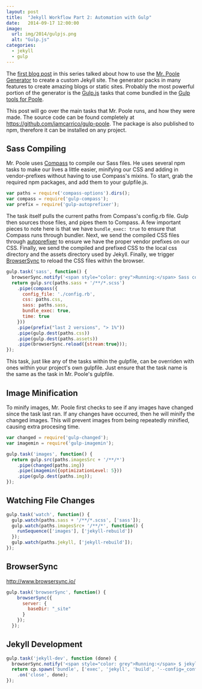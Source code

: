 ```yaml
---
layout: post
title:  "Jekyll Workflow Part 2: Automation with Gulp"
date:   2014-09-17 12:00:00
image:
  url: img/2014/gulpjs.png
  alt: "Gulp.js"
categories:
  - jekyll
  - gulp
---
```


The [first blog post](/writings/jekyll-workflow-p1-building/) in this series talked about how to use the [Mr. Poole Generator](https://github.com/iamcarrico/generator-poole) to create a custom Jekyll site. The generator packs in many features to create amazing blogs or static sites. Probably the most powerful portion of the generator is the [Gulp.js](http://gulpjs.com) tasks that come bundled in the [Gulp tools for Poole](https://github.com/iamcarrico/gulp-poole).

This post will go over the main tasks that Mr. Poole runs, and how they were made. The source code can be found completely at https://github.com/iamcarrico/gulp-poole. The package is also published to npm, therefore it can be installed on any project.

## Sass Compiling

Mr. Poole uses [Compass](http://compass-style.org/) to compile our Sass files. He uses several npm tasks to make our lives a little easier, minifying our CSS and adding in vendor-prefixes without having to use Compass's mixins. To start, grab the required npm packages, and add them to your gulpfile.js.

```js
var paths = require('compass-options').dirs();
var compass = require('gulp-compass');
var prefix = require('gulp-autoprefixer');
```

The task itself pulls the current paths from Compass's config.rb file. Gulp then sources those files, and pipes them to Compass. A few important pieces to note here is that we have ```bundle_exec: true``` to ensure that Compass runs through bundler. Next, we send the compiled CSS files through [autoprefixer](https://github.com/ai/autoprefixer) to ensure we have the proper vendor prefixes on our CSS. Finally, we send the compiled and prefixed CSS to the local css directory and the assets directory used by Jekyll. Finally, we trigger [BrowserSync](#browsersync) to reload the CSS files within the browser.

```js
gulp.task('sass', function() {
  browserSync.notify('<span style="color: grey">Running:</span> Sass compiling');
  return gulp.src(paths.sass + '/**/*.scss')
    .pipe(compass({
      config_file: './config.rb',
      css: paths.css,
      sass: paths.sass,
      bundle_exec: true,
      time: true
    }))
    .pipe(prefix("last 2 versions", "> 1%"))
    .pipe(gulp.dest(paths.css))
    .pipe(gulp.dest(paths.assets))
    .pipe(browserSync.reload({stream:true}));
});
```

This task, just like any of the tasks within the gulpfile, can be overriden with ones within your project's own gulpfile. Just ensure that the task name is the same as the task in Mr. Poole's gulpfile.

## Image Minification

To minify images, Mr. Poole first checks to see if any images have changed since the task last ran. If any changes have occurred, then he will minify the changed images. This will prevent images from being repeatedly minified, causing extra procesing time.

```js
var changed = require('gulp-changed');
var imagemin = require('gulp-imagemin');

gulp.task('images', function() {
  return gulp.src(paths.imagesSrc + '/**/*')
    .pipe(changed(paths.img))
    .pipe(imagemin({optimizationLevel: 5}))
    .pipe(gulp.dest(paths.img));
});
```

## Watching File Changes

```js
gulp.task('watch', function() {
  gulp.watch(paths.sass + '/**/*.scss', ['sass']);
  gulp.watch(paths.imagesSrc+ '/**/*', function() {
    runSequence(['images'], ['jekyll-rebuild'])
  });
  gulp.watch(paths.jekyll, ['jekyll-rebuild']);
});
```


## BrowserSync

http://www.browsersync.io/

```js
gulp.task('browserSync', function() {
    browserSync({
      server: {
        baseDir: "_site"
      }
    });
  });
```

## Jekyll Development


```js
gulp.task('jekyll-dev', function (done) {
  browserSync.notify('<span style="color: grey">Running:</span> $ jekyll build');
  return cp.spawn('bundle', ['exec', 'jekyll', 'build', '--config=_config.yml,_config.dev.yml'], {stdio: 'inherit'})
    .on('close', done);
});
```
